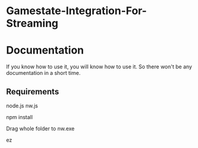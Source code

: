 # Gamestate-Integration-For-Streaming
# Documentation
If you know how to use it, you will know how to use it.
So there won't be any documentation in a short time.
## Requirements
node.js
nw.js

npm install

Drag whole folder to nw.exe

ez
